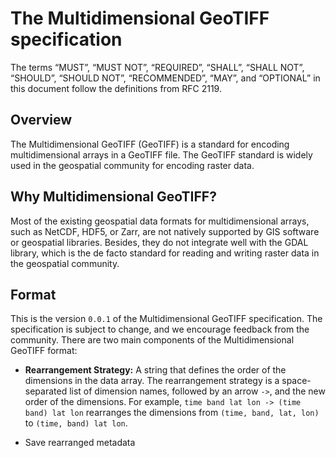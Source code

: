 # The Multidimensional GeoTIFF specification

The terms “MUST”, “MUST NOT”, “REQUIRED”, “SHALL”, “SHALL NOT”, “SHOULD”, “SHOULD NOT”, “RECOMMENDED”, “MAY”, and “OPTIONAL” in this document follow the definitions from RFC 2119.


## Overview

The Multidimensional GeoTIFF (GeoTIFF) is a standard for encoding multidimensional arrays in a GeoTIFF file. The GeoTIFF standard is widely used in the geospatial community for encoding raster data. 


## Why Multidimensional GeoTIFF?

Most of the existing geospatial data formats for multidimensional arrays, such as NetCDF, HDF5, or Zarr, are not natively supported by GIS software or geospatial libraries. Besides, they do not integrate well with the GDAL library, which is the de facto standard for reading and writing raster data in the geospatial community.

## Format

This is the version `0.0.1` of the Multidimensional GeoTIFF specification. The specification is subject to change, and we encourage feedback from the community. There are two main components of the Multidimensional GeoTIFF format:

- **Rearrangement Strategy:** A string that defines the order of the dimensions in the data array. The rearrangement strategy is a space-separated list of dimension names, followed by an arrow `->`, and the new order of the dimensions. For example, `time band lat lon -> (time band) lat lon` rearranges the dimensions from `(time, band, lat, lon)` to `(time, band) lat lon`.


- Save rearranged metadata





